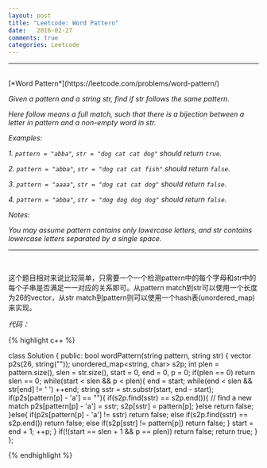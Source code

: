 ```yaml
---
layout: post
title: "Leetcode: Word Pattern"
date:   2016-02-27
comments: true
categories: Leetcode
---
```


***
<br />
[*Word Pattern*](https://leetcode.com/problems/word-pattern/)

*Given a pattern and a string str, find if str follows the same pattern.*

*Here follow means a full match, such that there is a bijection between a letter in pattern and a non-empty word in str.*

*Examples:*

*1. `pattern = "abba"`, `str = "dog cat cat dog"` should return `true`.*

*2. `pattern = "abba"`, `str = "dog cat cat fish"` should return `false`.*

*3. `pattern = "aaaa"`, `str = "dog cat cat dog"` should return `false`.*

*4. `pattern = "abba"`, `str = "dog dog dog dog"` should return `false`.*


*Notes:*

*You may assume pattern contains only lowercase letters, and str contains lowercase letters separated by a single space.*

***
<br />

这个题目相对来说比较简单，只需要一个一个检测pattern中的每个字母和str中的每个子串是否满足一一对应的关系即可。从pattern match到str可以使用一个长度为26的vector，从str match到pattern则可以使用一个hash表(unordered_map)来实现。

*代码：*

{% highlight c++ %}

class Solution {
public:
    bool wordPattern(string pattern, string str) {
        vector<string> p2s(26, string(""));
        unordered_map<string, char> s2p;
        int plen = pattern.size(), slen = str.size(), start = 0, end = 0, p = 0;
        if(plen == 0) return slen == 0;
        while(start < slen && p < plen){
            end = start;
            while(end < slen && str[end] != ' ') ++end;
            string sstr = str.substr(start, end - start);
            if(p2s[pattern[p] - 'a'] == ""){
                if(s2p.find(sstr) == s2p.end()){ // find a new match
                    p2s[pattern[p] - 'a'] = sstr;
                    s2p[sstr] = pattern[p];
                }else return false;
            }else{
                if(p2s[pattern[p] - 'a'] != sstr) return false;
                else if(s2p.find(sstr) == s2p.end()) return false;
                else if(s2p[sstr] != pattern[p]) return false;
            }
            start = end + 1;
            ++p;
        }
        if(!(start == slen + 1 && p == plen)) return false;
        return true;
    }
};

{% endhighlight %}
